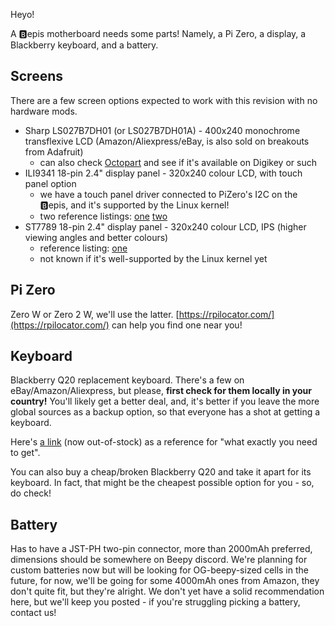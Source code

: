 Heyo!

A :b:epis motherboard needs some parts! Namely, a Pi Zero, a display, a Blackberry keyboard, and a battery.

## Screens

There are a few screen options expected to work with this revision with no hardware mods.

- Sharp LS027B7DH01 (or LS027B7DH01A) - 400x240 monochrome transflexive LCD (Amazon/Aliexpress/eBay, is also sold on breakouts from Adafruit)
  - can also check [Octopart](https://octopart.com/ls027b7dh01-sharp-18121932) and see if it's available on Digikey or such
- ILI9341 18-pin 2.4" display panel - 320x240 colour LCD, with touch panel option
  - we have a touch panel driver connected to PiZero's I2C on the :b:epis, and it's supported by the Linux kernel!
  - two reference listings: [one](https://de.aliexpress.com/item/32794392693.html) [two](https://de.aliexpress.com/item/32861524235.html)
- ST7789 18-pin 2.4" display panel - 320x240 colour LCD, IPS (higher viewing angles and better colours)
  - reference listing: [one](https://de.aliexpress.com/item/1005005998013197.html)
  - not known if it's well-supported by the Linux kernel yet

## Pi Zero

Zero W or Zero 2 W, we'll use the latter. [https://rpilocator.com/](https://rpilocator.com/) can help you find one near you!

## Keyboard

Blackberry Q20 replacement keyboard. There's a few on eBay/Amazon/Aliexpress, but please, **first check for them locally in your country!** You'll likely get a better deal, and, it's better if you leave the more global sources as a backup option, so that everyone has a shot at getting a keyboard.

Here's [a link](https://www.ebay.com/itm/405153457651) (now out-of-stock) as a reference for "what exactly you need to get".

You can also buy a cheap/broken Blackberry Q20 and take it apart for its keyboard. In fact, that might be the cheapest possible option
for you - so, do check!

## Battery

Has to have a JST-PH two-pin connector, more than 2000mAh preferred, dimensions should be somewhere on Beepy discord. We're planning for custom batteries now but will be looking for OG-beepy-sized cells in the future, for now, we'll be going for some 4000mAh ones from Amazon, they don't quite fit, but they're alright. We don't yet have a solid recommendation here, but we'll keep you posted - if you're struggling picking a battery, contact us!

